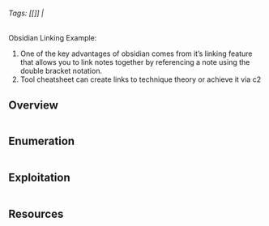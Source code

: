 ###### Tags: [[]] | #

Obsidian Linking Example: 
1. One of the key advantages of obsidian comes from it’s linking feature that allows you to link notes together by referencing a note using the double bracket notation.
2. Tool cheatsheet can create links to technique theory or achieve it via c2
## Overview 

```markdown
```
## Enumeration 

```markdown
```

## Exploitation 

```markdown
```

## Resources

```markdown
```